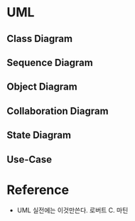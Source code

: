# UML


## Class Diagram


## Sequence Diagram


## Object Diagram


## Collaboration Diagram


## State Diagram


## Use-Case

# Reference 
* UML 실전에는 이것만쓴다. 로버트 C. 마틴


